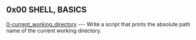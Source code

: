 ## 0x00 SHELL, BASICS
[0-current_working_directory](./0-current_working_directory) --- Write a script that prints the absolute path name of the current working directory.
